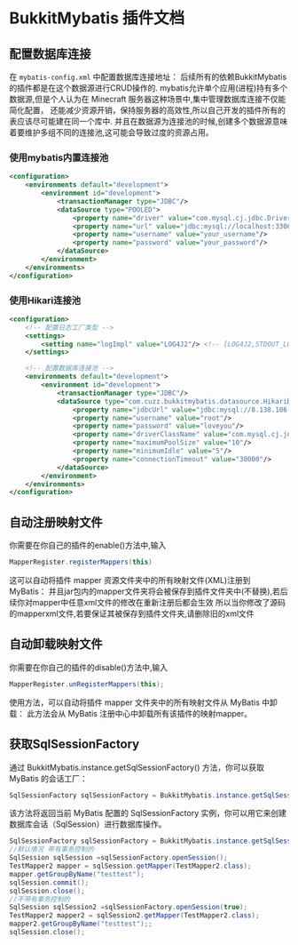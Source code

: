 # BukkitMybatis 插件文档

## 配置数据库连接

在 `mybatis-config.xml` 中配置数据库连接地址：
后续所有的依赖BukkitMybatis的插件都是在这个数据源进行CRUD操作的.
mybatis允许单个应用(进程)持有多个数据源,但是个人认为在 Minecraft 服务器这种场景中,集中管理数据库连接不仅能简化配置，
还能减少资源开销，保持服务器的高效性,所以自己开发的插件所有的表应该尽可能建在同一个库中.
并且在数据源为连接池的时候,创建多个数据源意味着要维护多组不同的连接池,这可能会导致过度的资源占用。

### 使用mybatis内置连接池
```xml
<configuration>
    <environments default="development">
        <environment id="development">
            <transactionManager type="JDBC"/>
            <dataSource type="POOLED">
                <property name="driver" value="com.mysql.cj.jdbc.Driver"/>
                <property name="url" value="jdbc:mysql://localhost:3306/your_database?useSSL=false"/>
                <property name="username" value="your_username"/>
                <property name="password" value="your_password"/>
            </dataSource>
        </environment>
    </environments>
</configuration>
 ```

### 使用Hikari连接池
```xml
<configuration>
    <!-- 配置日志工厂类型 -->
    <settings>
        <setting name="logImpl" value="LOG4J2"/> <!-- [LOG4J2,STDOUT_LOGGING] -->
    </settings>

    <!-- 配置数据库连接池 -->
    <environments default="development">
        <environment id="development">
            <transactionManager type="JDBC"/>
            <dataSource type="com.cuzz.bukkitmybatis.datasource.HikariDataSourceFactory">
                <property name="jdbcUrl" value="jdbc:mysql://8.138.106.163:3306/electric_dispatch"/>
                <property name="username" value="root"/>
                <property name="password" value="loveyou"/>
                <property name="driverClassName" value="com.mysql.cj.jdbc.Driver"/>
                <property name="maximumPoolSize" value="10"/>
                <property name="minimumIdle" value="5"/>
                <property name="connectionTimeout" value="30000"/>
            </dataSource>
        </environment>
    </environments>
</configuration>
 ```

## 自动注册映射文件

你需要在你自己的插件的enable()方法中,输入
```java
MapperRegister.registerMappers(this)
```
这可以自动将插件 mapper 资源文件夹中的所有映射文件(XML)注册到 MyBatis：
并且jar包内的mapper文件夹将会被保存到插件文件夹中(不替换),若后续你对mapper中任意xml文件的修改在重新注册后都会生效
所以当你修改了源码的mapperxml文件,若要保证其被保存到插件文件夹,请删除旧的xml文件

## 自动卸载映射文件

你需要在你自己的插件的disable()方法中,输入
```java
MapperRegister.unRegisterMappers(this);
```

使用方法，可以自动将插件 mapper 文件夹中的所有映射文件从 MyBatis 中卸载：
此方法会从 MyBatis 注册中心中卸载所有该插件的映射mapper。


## 获取SqlSessionFactory

通过 BukkitMybatis.instance.getSqlSessionFactory() 方法，你可以获取 MyBatis 的会话工厂：
```java
SqlSessionFactory sqlSessionFactory = BukkitMybatis.instance.getSqlSessionFactory();
```
该方法将返回当前 MyBatis 配置的 SqlSessionFactory 实例，你可以用它来创建数据库会话（SqlSession）进行数据库操作。

```java
SqlSessionFactory sqlSessionFactory = BukkitMybatis.instance.getSqlSessionFactory();
//默认情况 带有事务控制的
SqlSession sqlSession =sqlSessionFactory.openSession();
TestMapper2 mapper = sqlSession.getMapper(TestMapper2.class);
mapper.getGroupByName("testtest");
sqlSession.commit();
sqlSession.close();
//不带有事务控制的
SqlSession sqlSession2 =sqlSessionFactory.openSession(true);
TestMapper2 mapper2 = sqlSession2.getMapper(TestMapper2.class);
mapper2.getGroupByName("testtest");;
sqlSession.close();
```

